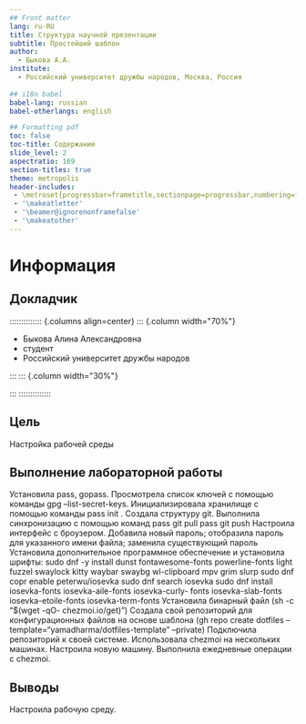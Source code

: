 ```yaml
---
## Front matter
lang: ru-RU
title: Структура научной презентации
subtitle: Простейший шаблон
author:
  - Быкова А.А.
institute:
  - Российский университет дружбы народов, Москва, Россия
 
## i18n babel
babel-lang: russian
babel-otherlangs: english

## Formatting pdf
toc: false
toc-title: Содержание
slide_level: 2
aspectratio: 169
section-titles: true
theme: metropolis
header-includes:
 - \metroset{progressbar=frametitle,sectionpage=progressbar,numbering=fraction}
 - '\makeatletter'
 - '\beamer@ignorenonframefalse'
 - '\makeatother'
---
```


# Информация

## Докладчик

:::::::::::::: {.columns align=center}
::: {.column width="70%"}

  * Быкова Алина Александровна 
  * студент 
  * Российский университет дружбы народов
  
:::
::: {.column width="30%"}


:::
::::::::::::::


## Цель

Настройка рабочей среды

## Выполнение лабораторной работы 

Установила pass, gopass.
Просмотрела список ключей с помощью команды gpg –list-secret-keys.
Инициализировала хранилище с помощью команды pass init .
Создала структуру git. Выполнила синхронизацию с помощью команд pass git pull
pass git push
Настроила интерфейс с броузером.
Добавила новый пароль; отобразила пароль для указанного имени файла; заменила
существующий пароль
Установила дополнительное программное обеспечение и установила шрифты: sudo
dnf -y install
dunst
fontawesome-fonts
powerline-fonts
light
fuzzel
swaylock
kitty
waybar swaybg
wl-clipboard
mpv
grim
slurp
sudo dnf copr enable peterwu/iosevka
sudo dnf search iosevka sudo dnf install iosevka-fonts iosevka-aile-fonts iosevka-curly-
fonts iosevka-slab-fonts iosevka-etoile-fonts iosevka-term-fonts
Установила бинарный файл (sh -c “$(wget -qO- chezmoi.io/get)”)
Создала свой репозиторий для конфигурационных файлов на основе шаблона (gh
repo create dotfiles –template=“yamadharma/dotfiles-template” –private)
Подключила репозиторий к своей системе.
Использовала chezmoi на нескольких машинах.
Настроила новую машину.
Выполнила ежедневные операции с chezmoi.

##  Выводы 

Настроила рабочую среду.
